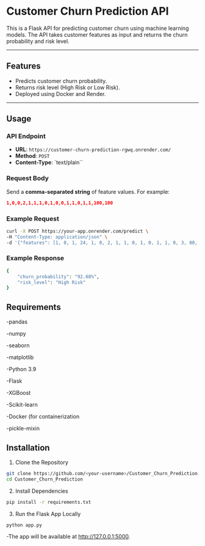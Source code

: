 # Customer Churn Prediction API

This is a Flask API for predicting customer churn using machine learning models. The API takes customer features as input and returns the churn probability and risk level.

---

## Features
- Predicts customer churn probability.
- Returns risk level (High Risk or Low Risk).
- Deployed using Docker and Render.

---

## Usage

### API Endpoint
- **URL**: `https://customer-churn-prediction-rgwq.onrender.com/`
- **Method**: `POST`
- **Content-Type**: `text/plain``

### Request Body
Send a **comma-separated string** of feature values. For example:
```json 
1,0,0,2,1,1,1,0,1,0,0,1,1,0,1,1,100,100
```

### Example Request

```bash
curl -X POST https://your-app.onrender.com/predict \
-H "Content-Type: application/json" \
-d '{"features": [1, 0, 1, 24, 1, 0, 2, 1, 1, 0, 1, 0, 1, 1, 0, 3, 80, 1500]}'
```
### Example Response

```bash
{
    "churn_probability": "92.68%",
    "risk_level": "High Risk"
}
```
## Requirements 
-pandas

-numpy

-seaborn

-matplotlib

-Python 3.9

-Flask

-XGBoost

-Scikit-learn

-Docker (for containerization

-pickle-mixin

## Installation
1. Clone the Repository
```bash
git clone https://github.com/<your-username>/Customer_Churn_Prediction.git
cd Customer_Churn_Prediction
```

2. Install Dependencies
```bash
pip install -r requirements.txt
```

3. Run the Flask App Locally
```bash
python app.py
```

-The app will be available at http://127.0.0.1:5000.




